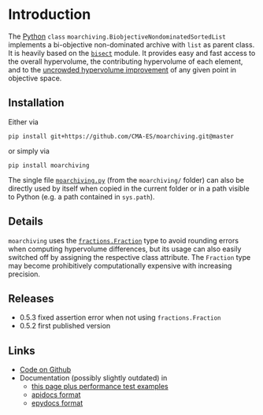 
# Introduction

The [Python](https://www.python.org/) `class` `moarchiving.BiobjectiveNondominatedSortedList` implements a bi-objective non-dominated archive with `list` as parent class. It is heavily based on the [`bisect`](https://docs.python.org/3/library/bisect.html) module. It provides easy and fast access to the overall hypervolume, the contributing hypervolume of each element, and to the [uncrowded hypervolume improvement](https://arxiv.org/abs/1904.08823) of any given point in objective space.

## Installation

Either via

```
pip install git+https://github.com/CMA-ES/moarchiving.git@master
```

or simply via

```
pip install moarchiving
```

The single file [`moarchiving.py`](https://github.com/CMA-ES/moarchiving/moarchiving/moarchiving.py) (from the `moarchiving/` folder) can also be directly used by itself when copied in the current folder or in a path visible to Python (e.g. a path contained in `sys.path`).

## Details

`moarchiving` uses the [`fractions.Fraction`](https://docs.python.org/3/library/fractions.html) type to avoid rounding errors when computing hypervolume differences, but its usage can also easily switched off by assigning the respective class attribute.
The `Fraction` type may become prohibitively computationally expensive with increasing
precision.

## Releases

- 0.5.3 fixed assertion error when not using `fractions.Fraction`
- 0.5.2 first published version

## Links

- [Code on Github](https://github.com/CMA-ES/moarchiving)
- Documentation (possibly slightly outdated) in
  - [this page plus performance test examples](https://cma-es.github.io/moarchiving/)
  - [apidocs format](https://cma-es.github.io/moarchiving/moarchiving-apidocs/index.html)
  - [epydocs format](https://cma-es.github.io/moarchiving/moarchiving-epydocs/index.html)


